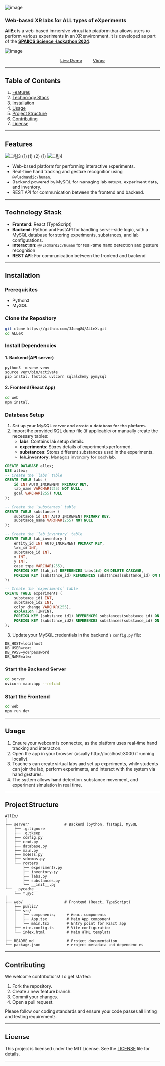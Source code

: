 ![image](https://github.com/user-attachments/assets/653b251b-c991-4fe0-afe3-f0ec93d166ad)
###     Web-based XR labs for <strong>ALL</strong> types of <strong>eX</strong>periments

**AllEx** is a web-based immersive virtual lab platform that allows users to perform various experiments in an XR environment. It is developed as part of the [**SPARCS Science Hackathon 2024**](https://event.sparcs.org/dsf24).

![image](https://github.com/user-attachments/assets/dd872090-b090-4cae-89c8-6e19a6781bbf)

<p align="center">
  <a href="https://github.com/JJong84/ALLeX">
  </a>
    <a href="https://namu.wiki/w/Hello%2C%20world!">Live Demo</a>
    <a>&emsp;&emsp;</a>
    <a href="https://namu.wiki/w/Hello%2C%20world!">Video</a>
  </p>
</p>

---

## Table of Contents
1. [Features](#features)
2. [Technology Stack](#technology-stack)
3. [Installation](#installation)
4. [Usage](#usage)
5. [Project Structure](#project-structure)
6. [Contributing](#contributing)
7. [License](#license)

---

## Features
![그림3 (1) (1) (2) (1)](https://github.com/user-attachments/assets/3f34c5c3-002d-4e5e-b1e6-da6cbca4c68b)
![그림4](https://github.com/user-attachments/assets/d9dc0eeb-ab82-4613-9e7a-5fe214e1edce)
- Web-based platform for performing interactive experiments.
- Real-time hand tracking and gesture recognition using `@vladmandic/human`.
- Backend powered by MySQL for managing lab setups, experiment data, and inventory.
- REST API for communication between the frontend and backend.
---

## Technology Stack

- **Frontend**: React (TypeScript)
- **Backend**: Python and FastAPI for handling server-side logic, with a MySQL database for storing experiments, substances, and lab configurations.
- **Interaction**: `@vladmandic/human` for real-time hand detection and gesture recognition
- **REST API**: For communication between the frontend and backend

---

## Installation

### Prerequisites
- Python3
- MySQL

### Clone the Repository

```bash
git clone https://github.com/JJong84/ALLeX.git
cd ALLeX
```

### Install Dependencies

#### 1. Backend (API server)

```
python3 -m venv venv
source venv/bin/activate
pip install fastapi uvicorn sqlalchemy pymysql
```

#### 2. Frontend (React App)
```bash
cd web
npm install
```

### Database Setup

1. Set up your MySQL server and create a database for the platform.
2. Import the provided SQL dump file (if applicable) or manually create the necessary tables:
   - **labs**: Contains lab setup details.
   - **experiments**: Stores details of experiments performed.
   - **substances**: Stores different substances used in the experiments.
   - **lab_inventory**: Manages inventory for each lab.

```sql
CREATE DATABASE allex;
USE allex;
-- Create the `labs` table
CREATE TABLE labs (
    id INT AUTO_INCREMENT PRIMARY KEY,
    lab_name VARCHAR(255) NOT NULL,
    goal VARCHAR(255) NULL
);

-- Create the `substances` table
CREATE TABLE substances (
    substance_id INT AUTO_INCREMENT PRIMARY KEY,
    substance_name VARCHAR(255) NOT NULL
);

-- Create the `lab_inventory` table
CREATE TABLE lab_inventory (
    entity_id INT AUTO_INCREMENT PRIMARY KEY,
    lab_id INT,
    substance_id INT,
    x INT,
    y INT,
    case_type VARCHAR(255),
    FOREIGN KEY (lab_id) REFERENCES labs(id) ON DELETE CASCADE,
    FOREIGN KEY (substance_id) REFERENCES substances(substance_id) ON DELETE CASCADE
);

-- Create the `experiments` table
CREATE TABLE experiments (
    substance_id1 INT,
    substance_id2 INT,
    color_change VARCHAR(255),
    explosion TINYINT,
    FOREIGN KEY (substance_id1) REFERENCES substances(substance_id) ON DELETE CASCADE,
    FOREIGN KEY (substance_id2) REFERENCES substances(substance_id) ON DELETE CASCADE
);
```

3. Update your MySQL credentials in the backend's `config.py` file:

```
DB_HOST=localhost
DB_USER=root
DB_PASS=yourpassword
DB_NAME=alex
```

### Start the Backend Server

```bash
cd server
uvicorn main:app --reload
```

### Start the Frontend

```bash
cd web
npm run dev
```

---

## Usage

1. Ensure your webcam is connected, as the platform uses real-time hand tracking and interaction.
2. Open the app in your browser (usually http://localhost:3000 if running locally).
3. Teachers can create virtual labs and set up experiments, while students can join the lab, perform experiments, and interact with the system via hand gestures.
4. The system allows hand detection, substance movement, and experiment simulation in real time.

---

## Project Structure

```
AllEx/
│
├── server/                # Backend (python, fastapi, MySQL)
│   ├── .gitignore
│   ├── .gitkeep
│   ├── config.py
│   ├── crud.py
│   ├── database.py
│   ├── main.py
│   ├── models.py
│   ├── schemas.py
│   └── routers
│       ├── experiments.py
│       ├── inventory.py
│       ├── labs.py
│       ├── substances.py
│       └── __init__.py
└── __pycache__
    └── *.pyc        
│
├── web/                   # Frontend (React, TypeScript)
│   ├── public/
│   ├── src/
│   │   ├── components/     # React components
│   │   ├── App.tsx         # Main App component
│   │   └── main.tsx        # Entry point for React app
│   ├── vite.config.ts      # Vite configuration
│   └── index.html          # Main HTML template
│
├── README.md               # Project documentation
└── package.json            # Project metadata and dependencies
```

---

## Contributing

We welcome contributions! To get started:

1. Fork the repository.
2. Create a new feature branch.
3. Commit your changes.
4. Open a pull request.

Please follow our coding standards and ensure your code passes all linting and testing requirements.

---

## License

This project is licensed under the MIT License. See the [LICENSE](LICENSE) file for details.

---

